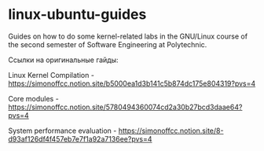 # linux-ubuntu-guides
Guides on how to do some kernel-related labs in the GNU/Linux course of the second semester of Software Engineering at Polytechnic.

Ссылки на оригинальные гайды:

Linux Kernel Compilation - https://simonoffcc.notion.site/b5000ea1d3b141c5b874dc175e804319?pvs=4

Core modules - https://simonoffcc.notion.site/5780494360074cd2a30b27bcd3daae64?pvs=4

System performance evaluation - https://simonoffcc.notion.site/8-d93af126df4f457eb7e7f1a92a7136ee?pvs=4
